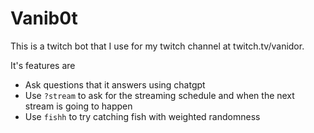 # Vanib0t

This is a twitch bot that I use for my twitch channel at twitch.tv/vanidor.

It's features are

- Ask questions that it answers using chatgpt
- Use `?stream` to ask for the streaming schedule and when the next stream is going to happen
- Use `fishh` to try catching fish with weighted randomness
